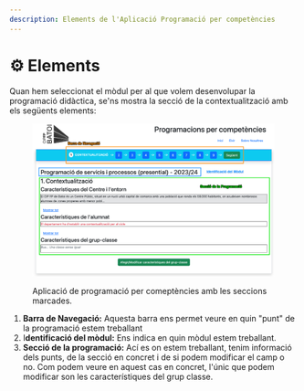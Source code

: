 ```yaml
---
description: Elements de l'Aplicació Programació per competències
---
```


# ⚙️ Elements

Quan hem seleccionat el mòdul per al que volem desenvolupar la programació didàctica, se'ns mostra la secció de la contextualització amb els següents elements:

<figure><img src="../../.gitbook/assets/image (1).png" alt=""><figcaption><p>Aplicació de programació per comeptències amb les seccions marcades.</p></figcaption></figure>

1. **Barra de Navegació:** Aquesta barra ens permet veure en quin "punt" de la programació estem treballant
2. I**dentificació del mòdul:** Ens indica en quin mòdul estem treballant.
3. **Secció de la programació:** Ací es on estem treballant, tenim informació dels punts, de la secció en concret i de si podem modificar el camp o no. Com podem veure en aquest cas en concret, l'únic que podem modificar son les característiques del grup classe.&#x20;

